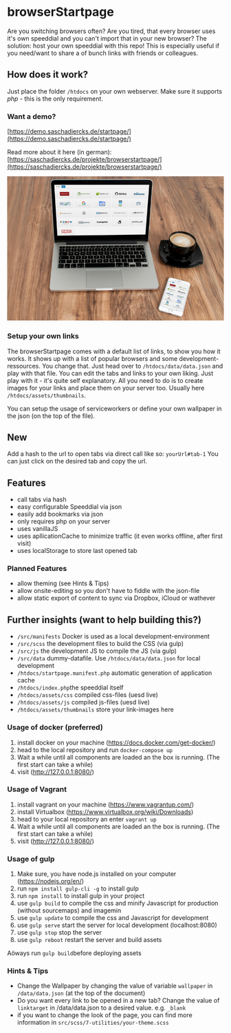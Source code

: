 # browserStartpage

Are you switching browsers often?
Are you tired, that every browser uses it's own speeddial and you can't import that in your new browser?
The solution: host your own speeddial with this repo!
This is especially useful if you need/want to share a of bunch links with friends or colleagues.

## How does it work?

Just place the folder `/htdocs` on your own webserver. Make sure it supports _php_ - this is the only requirement.

### Want a demo?

[https://demo.saschadiercks.de/startpage/](https://demo.saschadiercks.de/startpage/)

Read more about it here (in german): [https://saschadiercks.de/projekte/browserstartpage/](https://saschadiercks.de/projekte/browserstartpage/)

![Screenshot](/.screenshots/startpage-macbook-iphone.jpg)

### Setup your own links

The browserStartpage comes with a default list of links, to show you how it works. It shows up with a list of popular browsers and some development-ressources. You change that. Just head over to `/htdocs/data/data.json` and play with that file. You can edit the tabs and links to your own liking. Just play with it - it's quite self explanatory. All you need to do is to create images for your links and place them on your server too. Usually here `/htdocs/assets/thumbnails`.

You can setup the usage of serviceworkers or define your own wallpaper in the json (on the top of the file).

## New

Add a hash to the url to open tabs via direct call like so: `yourUrl#tab-1`
You can just click on the desired tab and copy the url.

## Features

- call tabs via hash
- easy configurable Speeddial via json
- easily add bookmarks via json
- only requires php on your server
- uses vanillaJS
- uses apllicationCache to minimize traffic (it even works offline, after first visit)
- uses localStorage to store last opened tab

### Planned Features

- allow theming (see Hints & Tips)
- allow onsite-editing so you don't have to fiddle with the json-file
- allow static export of content to sync via Dropbox, iCloud or wathever

## Further insights (want to help building this?)

- `/src/manifests` Docker is used as a local development-environment
- `/src/scss` the development files to build the CSS (via gulp)
- `/src/js` the development JS to compile the JS (via gulp)
- `/src/data` dummy-datafile. Use `/htdocs/data/data.json` for local development
- `/htdocs/startpage.manifest.php` automatic generation of application cache
- `/htdocs/index.php`the speeddial itself
- `/htdocs/assets/css` compiled css-files (uesd live)
- `/htdocs/assets/js` compiled js-files (uesd live)
- `/htdocs/assets/thumbnails` store your link-images here

### Usage of docker (preferred)

1. install docker on your machine (https://docs.docker.com/get-docker/)
2. head to the local repository and run `docker-compose up`
3. Wait a while until all components are loaded an the box is running. (The first start can take a while)
4. visit (http://127.0.0.1:8080/)

### Usage of Vagrant

1. install vagrant on your machine (https://www.vagrantup.com/)
2. install Virtualbox (https://www.virtualbox.org/wiki/Downloads)
3. head to your local repository an enter `vagrant up`
4. Wait a while until all components are loaded an the box is running. (The first start can take a while)
5. visit (http://127.0.0.1:8080/)

### Usage of gulp

1. Make sure, you have node.js installed on your computer (https://nodejs.org/en/)
2. run `npm install gulp-cli -g` to install gulp
3. run `npm install` to install gulp in your project
4. use `gulp build` to compile the css and minify Javascript for production (without sourcemaps) and imagemin
5. use `gulp update` to compile the css and Javascript for development
6. use `gulp serve` start the server for local development (localhost:8080)
7. use `gulp stop` stop the server
8. use `gulp reboot` restart the server and build assets

Aöways run `gulp build`before deploying assets

### Hints & Tips

- Change the Wallpaper by changing the value of variable `wallpaper` in `/data/data.json` (at the top of the document)
- Do you want every link to be opened in a new tab? Change the value of `linktarget` in /data/data.json to a desired value. e.g. `_blank`
- if you want to change the look of the page, you can find more information in `src/scss/7-utilities/your-theme.scss`
